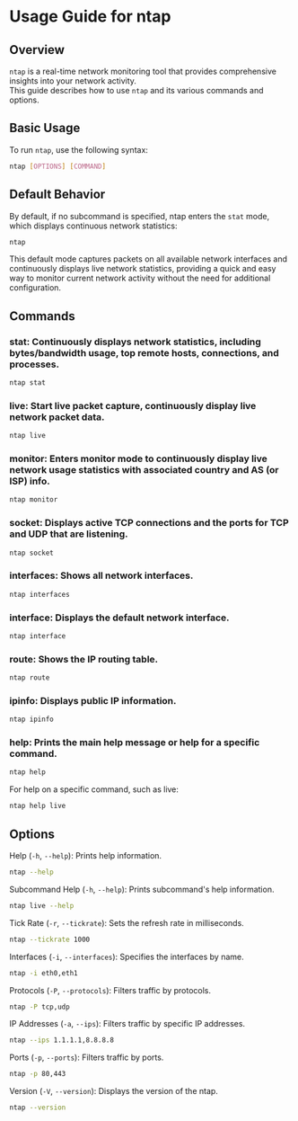 # Usage Guide for ntap

## Overview
`ntap` is a real-time network monitoring tool that provides comprehensive insights into your network activity.  
This guide describes how to use `ntap` and its various commands and options.

## Basic Usage
To run `ntap`, use the following syntax:

```bash
ntap [OPTIONS] [COMMAND]
```

## Default Behavior
By default, if no subcommand is specified, ntap enters the `stat` mode, which displays continuous network statistics:
```bash
ntap
```
This default mode captures packets on all available network interfaces and continuously displays live network statistics, providing a quick and easy way to monitor current network activity without the need for additional configuration.

## Commands

### stat: Continuously displays network statistics, including bytes/bandwidth usage, top remote hosts, connections, and processes.
```bash
ntap stat
```

### live: Start live packet capture, continuously display live network packet data.
```bash
ntap live
```

### monitor: Enters monitor mode to continuously display live network usage statistics with associated country and AS (or ISP) info.
```bash
ntap monitor
```

### socket: Displays active TCP connections and the ports for TCP and UDP that are listening.
```bash
ntap socket
```

### interfaces: Shows all network interfaces.
```bash
ntap interfaces
```

### interface: Displays the default network interface.
```bash
ntap interface
```

### route: Shows the IP routing table.
```bash
ntap route
```

### ipinfo: Displays public IP information.
```bash
ntap ipinfo
```

### help: Prints the main help message or help for a specific command.
```bash
ntap help
```

For help on a specific command, such as live:
```bash
ntap help live
```

## Options
Help (`-h`, `--help`): Prints help information.
```bash
ntap --help
```

Subcommand Help (`-h`, `--help`): Prints subcommand's help information.
```bash
ntap live --help
```

Tick Rate (`-r`, `--tickrate`): Sets the refresh rate in milliseconds.
```bash
ntap --tickrate 1000
```

Interfaces (`-i`, `--interfaces`): Specifies the interfaces by name.
```bash
ntap -i eth0,eth1
```

Protocols (`-P`, `--protocols`): Filters traffic by protocols.
```bash
ntap -P tcp,udp
```

IP Addresses (`-a`, `--ips`): Filters traffic by specific IP addresses.
```bash
ntap --ips 1.1.1.1,8.8.8.8
```

Ports (`-p`, `--ports`): Filters traffic by ports.
```bash
ntap -p 80,443
```

Version (`-V`, `--version`): Displays the version of the ntap.
```bash
ntap --version
```
